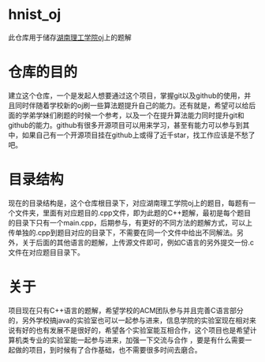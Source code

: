 # hnist_oj

此仓库用于储存[湖南理工学院oj](www.51cpc.com)上的题解

# 仓库的目的
建立这个仓库，一个是发起人想要通过这个项目，掌握git以及github的使用，并且同时伴随着学校新的oj刷一些算法题提升自己的能力。还有就是，希望可以给后面的学弟学妹们刷题的时候一个参考，以及一个在提升算法能力同时提升git和github的能力。github有很多开源项目可以用来学习，甚至有能力可以参与到其中，如果自己有一个开源项目挂在github上或得了近千star，找工作应该是不愁了吧。

# 目录结构
现在的目录结构是，这个仓库根目录下，对应湖南理工学院oj上的题目，每题有一个文件夹，里面有对应题目的.cpp文件，即为此题的C++题解，最初是每个题目的目录下只有一个main.cpp，后期参与，有更好的不同方法的题解方式，可以上传单独的.cpp到题目对应的目录下，不需要在同一个文件中给出不同解法。另外，关于后面的其他语言的题解，上传源文件即可，例如C语言的另外提交一份.c文件在对应题目目录下。

# 关于
项目现在只有C++语言的题解，希望学校的ACM团队参与并且完善C语言部分的，另外学校搞java的实验室也可以一起参与进来，信息学院的实验室现在相对来说有好的也有发展不是很好的，希望各个实验室能互相合作，这个项目也是希望计算机类专业的实验室能一起参与进来，加强一下交流与合作 ，要是有什么需要一起做的项目，到时候有了合作基础，也不需要很多时间去磨合。

